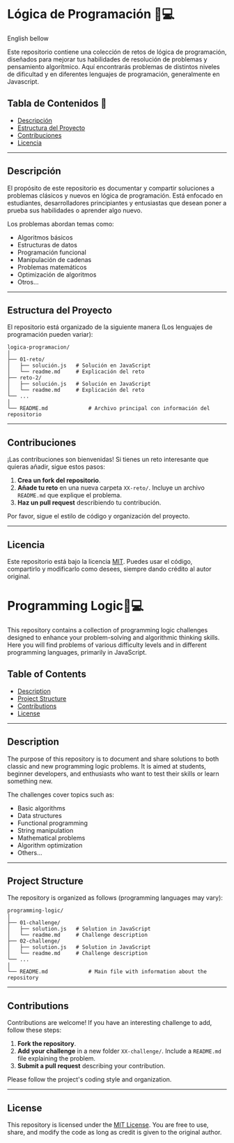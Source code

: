 # Lógica de Programación 🧠💻 

English bellow

Este repositorio contiene una colección de retos de lógica de programación, diseñados para mejorar tus habilidades de resolución de problemas y pensamiento algorítmico. Aquí encontrarás problemas de distintos niveles de dificultad y en diferentes lenguajes de programación, generalmente en Javascript.

## Tabla de Contenidos 📖

- [Descripción](#descripción)
- [Estructura del Proyecto](#estructura-del-proyecto)
- [Contribuciones](#contribuciones)
- [Licencia](#licencia)

---

## Descripción

El propósito de este repositorio es documentar y compartir soluciones a problemas clásicos y nuevos en lógica de programación. Está enfocado en estudiantes, desarrolladores principiantes y entusiastas que desean poner a prueba sus habilidades o aprender algo nuevo.

Los problemas abordan temas como:

- Algoritmos básicos
- Estructuras de datos
- Programación funcional
- Manipulación de cadenas
- Problemas matemáticos
- Optimización de algoritmos
- Otros...

---

## Estructura del Proyecto

El repositorio está organizado de la siguiente manera (Los lenguajes de programación pueden variar):

```plaintext
logica-programacion/
│
├── 01-reto/
│   ├── solución.js   # Solución en JavaScript
│   └── readme.md     # Explicación del reto
├── reto-2/
│   ├── solución.js   # Solución en JavaScript
│   └── readme.md     # Explicación del reto
└── ...
│
└── README.md             # Archivo principal con información del repositorio
```

---


## Contribuciones

¡Las contribuciones son bienvenidas! Si tienes un reto interesante que quieras añadir, sigue estos pasos:

1. **Crea un fork del repositorio**.
2. **Añade tu reto** en una nueva carpeta `XX-reto/`. Incluye un archivo `README.md` que explique el problema.
3. **Haz un pull request** describiendo tu contribución.

Por favor, sigue el estilo de código y organización del proyecto.

---

## Licencia

Este repositorio está bajo la licencia [MIT](https://github.com/MenachoRBB/logica-programacion/blob/main/LICENSE). Puedes usar el código, compartirlo y modificarlo como desees, siempre dando crédito al autor original.



# Programming Logic🧠💻 

This repository contains a collection of programming logic challenges designed to enhance your problem-solving and algorithmic thinking skills. Here you will find problems of various difficulty levels and in different programming languages, primarily in JavaScript.

## Table of Contents

- [Description](#description)
- [Project Structure](#project-structure)
- [Contributions](#contributions)
- [License](#license)

---

## Description

The purpose of this repository is to document and share solutions to both classic and new programming logic problems. It is aimed at students, beginner developers, and enthusiasts who want to test their skills or learn something new.

The challenges cover topics such as:

- Basic algorithms
- Data structures
- Functional programming
- String manipulation
- Mathematical problems
- Algorithm optimization
- Others...

---

## Project Structure

The repository is organized as follows (programming languages may vary):

```plaintext
programming-logic/
│
├── 01-challenge/
│   ├── solution.js   # Solution in JavaScript
│   └── readme.md     # Challenge description
├── 02-challenge/
│   ├── solution.js   # Solution in JavaScript
│   └── readme.md     # Challenge description
└── ...
│
└── README.md             # Main file with information about the repository
```

---

## Contributions

Contributions are welcome! If you have an interesting challenge to add, follow these steps:

1. **Fork the repository**.
2. **Add your challenge** in a new folder `XX-challenge/`. Include a `README.md` file explaining the problem.
3. **Submit a pull request** describing your contribution.

Please follow the project's coding style and organization.

---

## License

This repository is licensed under the [MIT License](https://github.com/MenachoRBB/logica-programacion/blob/main/LICENSE). You are free to use, share, and modify the code as long as credit is given to the original author.

